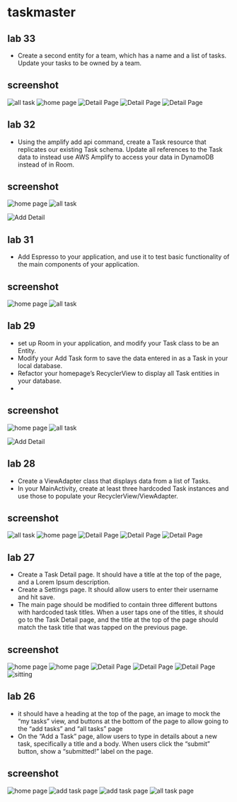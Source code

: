 # taskmaster
## lab 33
- Create a second entity for a team, which has a name and a list of tasks. Update your tasks to be owned by a team.
## screenshot
![all task](firstAndroidapplication/app/screenshot/Screenshot_20210911-231854.jpg)
![home page](firstAndroidapplication/app/screenshot/Screenshot_20210911-231917.jpg)
![Detail Page](firstAndroidapplication/app/screenshot/Screenshot_20210911-231926.jpg)
![Detail Page](firstAndroidapplication/app/screenshot/Screenshot_20210911-232000.jpg)
![Detail Page](firstAndroidapplication/app/screenshot/Screenshot_20210911-232009.jpg)

## lab 32
-  Using the amplify add api command, create a Task resource that replicates our existing Task schema. Update all references to the Task data to instead use AWS Amplify to access your data in DynamoDB instead of in Room. 
## screenshot
![home page](firstAndroidapplication/app/screenshot/Screenshot_20210909-041304.jpg)
![all task](firstAndroidapplication/app/screenshot/Screenshot_20210909-041313.jpg)

![Add Detail](firstAndroidapplication/app/screenshot/Screenshot_20210909-041320.jpg)

## lab 31
-  Add Espresso to your application, and use it to test basic functionality of the main components of your application.

## screenshot
![home page](firstAndroidapplication/app/screenshot/Screenshot_20210909-041833.jpg)
![all task](firstAndroidapplication/app/screenshot/Screenshot_20210909-041914.jpg)



## lab 29
-  set up Room in your application, and modify your Task class to be an Entity.
- Modify your Add Task form to save the data entered in as a Task in your local database.
- Refactor your homepage’s RecyclerView to display all Task entities in your database.
- 
## screenshot
![home page](firstAndroidapplication/app/screenshot/Screenshot_20210901-161708.jpg)
![all task](firstAndroidapplication/app/screenshot/Screenshot_20210901-161734.jpg)

![Add Detail](firstAndroidapplication/app/screenshot/Screenshot_20210901-172445.jpg)


## lab 28
- Create a ViewAdapter class that displays data from a list of Tasks.
- In your MainActivity, create at least three hardcoded Task instances and use those to populate your RecyclerView/ViewAdapter.
## screenshot
![all task](firstAndroidapplication/app/screenshot/Screenshot_20210831-163856.jpg)
![home page](firstAndroidapplication/app/screenshot/Screenshot_20210901-010414.jpg)
![Detail Page](firstAndroidapplication/app/screenshot/Screenshot_20210901-014504.jpg)
![Detail Page](firstAndroidapplication/app/screenshot/Screenshot_20210901-014511.jpg)
![Detail Page](firstAndroidapplication/app/screenshot/Screenshot_20210901-014516.jpg)


## lab 27
- Create a Task Detail page. It should have a title at the top of the page, and a Lorem Ipsum description.
- Create a Settings page. It should allow users to enter their username and hit save.
- The main page should be modified to contain three different buttons with hardcoded task titles. When a user taps one of the titles, it should go to the Task Detail page, and the title at the top of the page should match the task title that was tapped on the previous page.
## screenshot
![home page](firstAndroidapplication/app/screenshot/Screenshot_20210830-164814.jpg)
![home page](firstAndroidapplication/app/screenshot/Screenshot_20210830-164910.jpg)
![Detail Page](firstAndroidapplication/app/screenshot/Screenshot_20210830-164828.jpg)
![Detail Page](firstAndroidapplication/app/screenshot/Screenshot_20210830-164836.jpg)
![Detail Page](firstAndroidapplication/app/screenshot/Screenshot_20210830-164851.jpg)
![sitting](firstAndroidapplication/app/screenshot/Screenshot_20210830-164906.jpg)




## lab 26
- it should have a heading at the top of the page, an image to mock the “my tasks” view, and buttons at the bottom of the page to allow going to the “add tasks” and “all tasks” page
- On the “Add a Task” page, allow users to type in details about a new task, specifically a title and a body. When users click the “submit” button, show a “submitted!” label on the page.
## screenshot
![home page](firstAndroidapplication/app/screenshot/Screenshot_20210829-182116.jpg)
![add task page](firstAndroidapplication/app/screenshot/Screenshot_20210829-182124.jpg)
![add task page](firstAndroidapplication/app/screenshot/Screenshot_20210829-182131.jpg)
![all task page](firstAndroidapplication/app/screenshot/Screenshot_20210829-182138.jpg)
